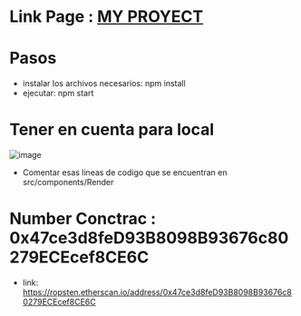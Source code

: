 # Link Page :  <a href="https://erc-721-lips-dq6w-d52ybkqlx-mjulian90.vercel.app/" target="_blank"> MY PROYECT</a> <br/>

# Pasos 

- instalar los archivos necesarios: npm install
- ejecutar: npm start

# Tener en cuenta para local

![image](https://user-images.githubusercontent.com/76981775/193449031-23a68fd7-0d8b-42f6-98c3-7cc17bb6a4b1.png)
- Comentar esas lineas de codigo que se encuentran en src/components/Render

# Number Conctrac : 0x47ce3d8feD93B8098B93676c80279ECEcef8CE6C
- link: https://ropsten.etherscan.io/address/0x47ce3d8feD93B8098B93676c80279ECEcef8CE6C
